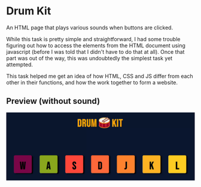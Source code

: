 # Drum Kit

An HTML page that plays various sounds when buttons are clicked.

While this task is pretty simple and straightforward, I had some trouble figuring out how to access the elements from the HTML document using javascript (before I was told that I didn't have to do that at all). Once that part was out of the way, this was undoubtedly the simplest task yet attempted.

This task helped me get an idea of how HTML, CSS and JS differ from each other in their functions, and how the work together to form a website.

## Preview (without sound)
![Drum Kit preview](DrumKit.gif)
